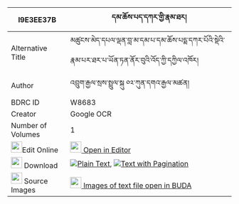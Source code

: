 |I9E3EE37B|དམ་ཆོས་པད་དཀར་གྱི་རྣམ་ཐར། 
| --- | --- 
|Alternative Title |མཚུངས་མེད་དཔལ་ལྡན་བླ་མ་དམ་པ་དམ་ཆོས་པདྨ་དཀར་པོའི་སྡེའི་རྣམ་པར་ཐར་པ་ཡོན་ཏན་ནོར་བུའི་འོད་ཀྱི་དཀྱིལ་འཁོར།
|Author| འབྲུག་རྒྱལ་སྲས་སྤྲུལ་སྐུ ༠༢་ཀུན་དགའ་རྒྱལ་མཚན།
|BDRC ID | W8683
|Creator | Google OCR
|Number of Volumes| 1
|<img width="25" src="https://img.icons8.com/color/25/000000/edit-property.png">Edit Online| [<img width="25" src="https://avatars.githubusercontent.com/u/45091458?s=200&v=4"> Open in Editor](http://editor.openpecha.org/I9E3EE37B)
|<img width="25" src="https://img.icons8.com/fluent/48/000000/download-2.png"/>  Download | [![](https://img.icons8.com/color/20/000000/txt.png)Plain Text](https://github.com/Openpecha/I9E3EE37B/releases/download/v1/damcho_pekar_gyi_namtar_plain_I9E3EE37B.zip), [![](https://img.icons8.com/color/20/000000/txt.png)Text with Pagination](https://github.com/Openpecha/I9E3EE37B/releases/download/v1/damcho_pekar_gyi_namtar_pages_I9E3EE37B.zip)
|<img width="25" src="https://img.icons8.com/plasticine/100/000000/pictures-folder.png"/>  Source Images | [<img width="25" src="https://library.bdrc.io/icons/BUDA-small.svg"> Images of text file open in BUDA](https://library.bdrc.io/show/bdr:W8683)